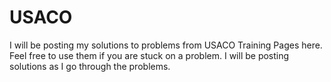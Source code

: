 # USACO
I will be posting my solutions to problems from USACO Training Pages here. Feel free to use them if you are stuck on a problem. I will be posting solutions as I go through the problems.
